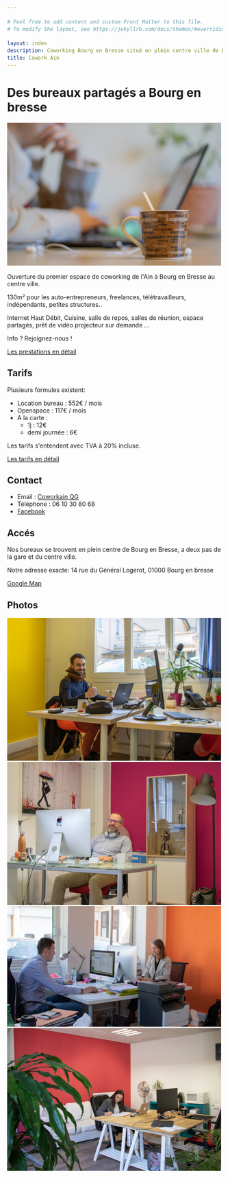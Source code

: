 ```yaml
---

# Feel free to add content and custom Front Matter to this file.
# To modify the layout, see https://jekyllrb.com/docs/themes/#overriding-theme-defaults

layout: index
description: Coworking Bourg en Bresse situé en plein centre ville de Bourg.
title: Cowork Ain
---
```


# Des bureaux partagés a Bourg en bresse
![Coworking dans l'Ain a Bourg en bresse](/assets/photo_tasse.jpg)

Ouverture du premier espace de coworking de l'Ain à Bourg en Bresse au centre ville.

130m² pour les auto-entrepreneurs, freelances, télétravailleurs, indépendants, petites structures..

Internet Haut Débit, Cuisine, salle de repos, salles de réunion, espace partagés, prêt de vidéo projecteur sur demande ...

Info ? Rejoignez-nous !

[Les prestations en détail](/presta.html)

## Tarifs
Plusieurs formules existent:
- Location bureau : 552€ / mois
- Openspace : 117€ / mois
- A la carte :
    - 1j : 12€
    - demi journée : 6€

Les tarifs s'entendent avec TVA à 20% incluse.

[Les tarifs en détail](/tarifs.html)

## Contact

- Email : [Coworkain QG](mailto:qg.coworkain@gmail.com)
- Téléphone : 06 10 30 80 68
- [Facebook](https://www.facebook.com/LeQGBourgenBresse/)

## Accés

Nos bureaux se trouvent en plein centre de Bourg en Bresse, a deux pas de la gare et du centre ville.

Notre adresse exacte:
14 rue du Général Logerot, 01000 Bourg en bresse

[Google Map](https://www.google.fr/maps/place/14+Rue+du+G%C3%A9n%C3%A9ral+Logerot,+01000+Bourg-en-Bresse/@46.1996238,5.2183689,17z/data=!3m1!4b1!4m5!3m4!1s0x47f353ce1e6017a7:0xc0664d39abc5ab5e!8m2!3d46.1996201!4d5.2205576)

## Photos
![Coworking bourg en bresse](/assets/photo_bureau_jaune.jpg)
![Coworking dans l'ain](/assets/photo_bureau_mauve.jpg)
![Bureau partagé](/assets/photo_bureau_orange.jpg)
![Openspace bourg en bresse](/assets/photo_openspace_1.jpg)

